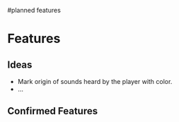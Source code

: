 #planned features

# Features #

## Ideas ##

  * Mark origin of sounds heard by the player with color.
  * ...

## Confirmed Features ##